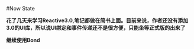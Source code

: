 #Now State

__花了几天来学习Reactive3.0,笔记都做在简书上面。目前来说，作者还没有添加3.0的UI库，所以说UI绑定和事件传递还不是很方便，只能坐等正式版的出来了__

__继续使用Bond__